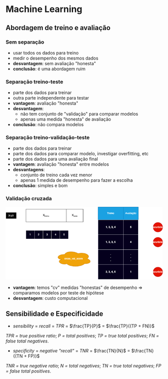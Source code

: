 # Machine Learning

## Abordagem de treino e avaliação

### Sem separação

- usar todos os dados para treino
- medir o desempenho dos mesmos dados
- **desvantagem**: sem avaliação "honesta"
- **conclusão**: é uma abordagem ruim

### Separação treino-teste

- parte dos dados para treinar
- outra parte independente para testar
- **vantagem**: avaliação "honesta"
- **desvantagem**:
  - não tem conjunto de "validação" para comparar modelos
  - apenas uma medida "honesta" de avaliação
- **conclusão**: não compara modelos

### Separação treino-validação-teste

- parte dos dados para treinar
- parte dos dados para comparar modelo, investigar overfitting, etc
- parte dos dados para uma avaliação final
- **vantagem**: avaliação "honesta" entre modelos
- **desvantagens**:
  - conjunto de treino cada vez menor
  - apenas 1 medida de desempenho para fazer a escolha
- **conclusão**: simples e bom

### Validação cruzada

![class05_crossval.drawio.png](class05_crossval.drawio.png)

- **vantagem**: temos "cv" medidas "honestas" de desempenho => comparamos modelos por teste de hipótese
- **desvantagem**: custo computacional

## Sensibilidade e Especificidade

- _sensibility_ = _recall_ = _TPR_ = $\frac{TP}{P}$ = $\frac{TP}{(TP + FN)}$

_TPR = true positive ratio_;
_P = total positives_;
_TP = true total positives_;
_FN = false total negatives_.

- _specificity_ = _negative "recall"_ = _TNR_ = $\frac{TN}{N}$ = $\frac{TN}{(TN + FP)}$

_TNR = true negative ratio_;
_N = total negatives_;
_TN = true total negatives_;
_FP = false total positives_.
